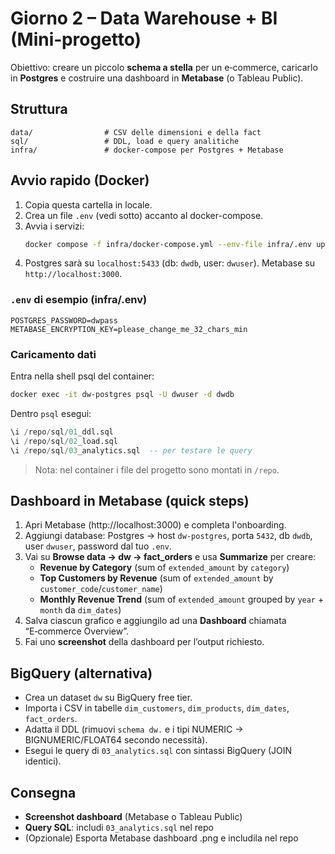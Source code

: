 # Giorno 2 – Data Warehouse + BI (Mini‑progetto)

Obiettivo: creare un piccolo **schema a stella** per un e‑commerce, caricarlo in **Postgres** e costruire una dashboard in **Metabase** (o Tableau Public).

## Struttura
```
data/                # CSV delle dimensioni e della fact
sql/                 # DDL, load e query analitiche
infra/               # docker-compose per Postgres + Metabase
```

## Avvio rapido (Docker)
1. Copia questa cartella in locale.
2. Crea un file `.env` (vedi sotto) accanto al docker-compose.
3. Avvia i servizi:
   ```bash
   docker compose -f infra/docker-compose.yml --env-file infra/.env up -d
   ```
4. Postgres sarà su `localhost:5433` (db: `dwdb`, user: `dwuser`). Metabase su `http://localhost:3000`.

### `.env` di esempio (infra/.env)
```env
POSTGRES_PASSWORD=dwpass
METABASE_ENCRYPTION_KEY=please_change_me_32_chars_min
```

### Caricamento dati
Entra nella shell psql del container:
```bash
docker exec -it dw-postgres psql -U dwuser -d dwdb
```
Dentro `psql` esegui:
```sql
\i /repo/sql/01_ddl.sql
\i /repo/sql/02_load.sql
\i /repo/sql/03_analytics.sql  -- per testare le query
```

> Nota: nel container i file del progetto sono montati in `/repo`.

## Dashboard in Metabase (quick steps)
1. Apri Metabase (http://localhost:3000) e completa l'onboarding.
2. Aggiungi database: Postgres → host `dw-postgres`, porta `5432`, db `dwdb`, user `dwuser`, password dal tuo `.env`.
3. Vai su **Browse data → dw → fact_orders** e usa **Summarize** per creare:
   - **Revenue by Category** (sum of `extended_amount` by `category`)
   - **Top Customers by Revenue** (sum of `extended_amount` by `customer_code`/`customer_name`)
   - **Monthly Revenue Trend** (sum of `extended_amount` grouped by `year` + `month` da `dim_dates`)
4. Salva ciascun grafico e aggiungilo ad una **Dashboard** chiamata “E‑commerce Overview”.
5. Fai uno **screenshot** della dashboard per l’output richiesto.

## BigQuery (alternativa)
- Crea un dataset `dw` su BigQuery free tier.
- Importa i CSV in tabelle `dim_customers`, `dim_products`, `dim_dates`, `fact_orders`.
- Adatta il DDL (rimuovi `schema dw.` e i tipi NUMERIC → BIGNUMERIC/FLOAT64 secondo necessità).
- Esegui le query di `03_analytics.sql` con sintassi BigQuery (JOIN identici).

## Consegna
- **Screenshot dashboard** (Metabase o Tableau Public)
- **Query SQL**: includi `03_analytics.sql` nel repo
- (Opzionale) Esporta Metabase dashboard .png e includila nel repo
```
